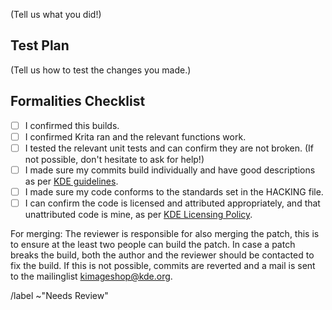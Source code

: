 (Tell us what you did!)

Test Plan
---------

(Tell us how to test the changes you made.)

Formalities Checklist
--------------------- 

- [ ] I confirmed this builds.
- [ ] I confirmed Krita ran and the relevant functions work.
- [ ] I tested the relevant unit tests and can confirm they are not broken. (If not possible, don't hesitate to ask for help!)
- [ ] I made sure my commits build individually and have good descriptions as per [KDE guidelines](https://community.kde.org/Policies/Commit_Policy).
- [ ] I made sure my code conforms to the standards set in the HACKING file.
- [ ] I can confirm the code is licensed and attributed appropriately, and that unattributed code is mine, as per [KDE Licensing Policy](https://community.kde.org/Policies/Licensing_Policy).

For merging: The reviewer is responsible for also merging the patch, this is to ensure at the least two people can build the patch. In case a patch breaks the build, both the author and the reviewer should be contacted to fix the build. If this is not possible, commits are reverted and a mail is sent to the mailinglist kimageshop@kde.org.

/label ~"Needs Review" 
